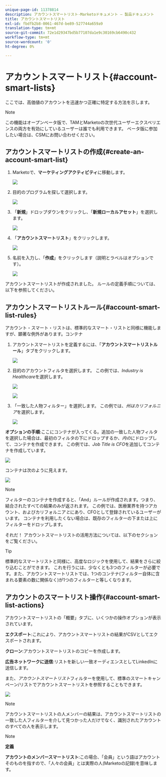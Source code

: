 ```yaml
---
unique-page-id: 11378814
description: アカウントスマートリスト-Marketoドキュメント — 製品ドキュメント
title: アカウントスマートリスト
exl-id: fbdfb2b8-0061-467d-be89-527744a659a9
translation-type: tm+mt
source-git-commit: 72e1d29347bd5b77107da1e9c30169cb6490c432
workflow-type: tm+mt
source-wordcount: '0'
ht-degree: 0%

---
```


# アカウントスマートリスト{#account-smart-lists}

ここでは、高価値のアカウントを迅速かつ正確に特定する方法を示します。

>[!NOTE]
>
>この機能はオープンベータ版で、TAMとMarketoの次世代ユーザーエクスペリエンスの両方を有効にしているユーザーは誰でも利用できます。 ベータ版に参加したい場合は、CSMにお問い合わせください。

## アカウントスマートリストの作成{#create-an-account-smart-list}

1. Marketoで、**マーケティングアクティビティ**&#x200B;に移動します。

   ![](assets/account-smart-lists-1.png)

1. 目的のプログラムを探して選択します。

   ![](assets/account-smart-lists-2.png)

1. 「**新規**」ドロップダウンをクリックし、「**新規ローカルアセット**」を選択します。

   ![](assets/account-smart-lists-3.png)

1. 「**アカウントスマートリスト**」をクリックします。

   ![](assets/account-smart-lists-4.png)

1. 名前を入力し、「**作成**」をクリックします（説明とラベルはオプションです）。

   ![](assets/account-smart-lists-5.png)

アカウントスマートリストが作成されました。 ルールの定義手順については、以下を参照してください。

## アカウントスマートリストルール{#account-smart-list-rules}

アカウント・スマート・リストは、標準的なスマート・リストと同様に機能しますが、顕著な例外があります。コンテナ

1. アカウントスマートリストを定義するには、「**アカウントスマートリストルール**」タブをクリックします。

   ![](assets/account-smart-lists-6.png)

1. 目的のアカウントフィルタを選択します。 この例では、_Industry is Healthcare_&#x200B;を選択します。

   ![](assets/account-smart-lists-7.png)

   ![](assets/account-smart-lists-8.png)

1. 「一致した人物フィルター」を選択します。 この例では、_州はカリフォルニア_&#x200B;を選択します。

   ![](assets/account-smart-lists-9.png)

**オプションの手順**:ここにコンテナが入ってくる。追加の一致した人物フィルタを選択した場合は、最初のフィルタの下にドロップするか、_内の_&#x200B;にドロップして、コンテナを作成できます。 この例では、_Job Title is CFO_&#x200B;を追加してコンテナを作成しています。

![](assets/account-smart-lists-10.png)

コンテナは次のように見えます。

![](assets/account-smart-lists-11.png)

>[!NOTE]
>
>フィルターのコンテナを作成すると、「And」ルールが作成されます。つまり、結合されたすべての結果のみが返されます。 この例では、医療業界を持つアカウント、およびカリフォルニア&#x200B;_と_&#x200B;にあり、CFOとして登録されているユーザーがいます。 コンテナを利用したくない場合は、既存のフィルターの下または上にフィルターをドロップします。

それだ！ アカウントスマートリストの活用方法については、以下のセクションをご覧ください。

>[!TIP]
>
>標準的なスマートリストと同様に、高度なロジックを使用して、結果をさらに絞り込むことができます。 これを行うには、少なくとも3つのフィルターが必要です。また、アカウントスマートリストでは、1つのコンテナ(フィルター自体に含まれる要素の数に関係なく)が1つのフィルターと等しくなります。

## アカウントのスマートリスト操作{#account-smart-list-actions}

アカウントスマートリストの「概要」タブに、いくつかの操作オプションが表示されています。

**エクスポート**:これにより、アカウントスマートリストの結果がCSVとしてエクスポートされます。

**クローン**:アカウントスマートリストのコピーを作成します。

**広告ネットワークに送信**:リストを新しい一致オーディエンスとしてLinkedInに送信します。

また、_アカウントスマートリスト_&#x200B;フィルターを使用して、標準のスマートキャンペーン/リストでアカウントスマートリストを参照することもできます。

![](assets/account-smart-lists-12.png)

>[!NOTE]
>
>アカウントスマートリストの人メンバーの結果は、アカウントスマートリストの一致した人フィルターを介して見つかった人だけでなく、識別されたアカウントのすべての人を表示します。

>[!NOTE]
>
>**定義**
>
>**アカウントのメンバースマートリスト**:この場合、「会員」という語はアカウントそのものを指すので、「人々の会員」とは実際の人(Marketoの記録)を意味します。
